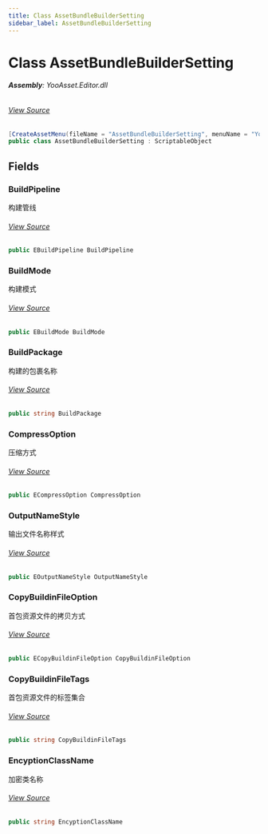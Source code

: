 ```yaml
---
title: Class AssetBundleBuilderSetting
sidebar_label: AssetBundleBuilderSetting
---
```

# Class AssetBundleBuilderSetting


###### **Assembly**: YooAsset.Editor.dll
###### [View Source](https://github.com/tuyoogame/YooAsset/blob/main/Assets/YooAsset/Editor/AssetBundleBuilder/AssetBundleBuilderSetting.cs#L6)
```csharp title="Declaration"
[CreateAssetMenu(fileName = "AssetBundleBuilderSetting", menuName = "YooAsset/Create AssetBundle Builder Settings")]
public class AssetBundleBuilderSetting : ScriptableObject
```
## Fields
### BuildPipeline
构建管线
###### [View Source](https://github.com/tuyoogame/YooAsset/blob/main/Assets/YooAsset/Editor/AssetBundleBuilder/AssetBundleBuilderSetting.cs#L12)
```csharp title="Declaration"
public EBuildPipeline BuildPipeline
```
### BuildMode
构建模式
###### [View Source](https://github.com/tuyoogame/YooAsset/blob/main/Assets/YooAsset/Editor/AssetBundleBuilder/AssetBundleBuilderSetting.cs#L17)
```csharp title="Declaration"
public EBuildMode BuildMode
```
### BuildPackage
构建的包裹名称
###### [View Source](https://github.com/tuyoogame/YooAsset/blob/main/Assets/YooAsset/Editor/AssetBundleBuilder/AssetBundleBuilderSetting.cs#L22)
```csharp title="Declaration"
public string BuildPackage
```
### CompressOption
压缩方式
###### [View Source](https://github.com/tuyoogame/YooAsset/blob/main/Assets/YooAsset/Editor/AssetBundleBuilder/AssetBundleBuilderSetting.cs#L27)
```csharp title="Declaration"
public ECompressOption CompressOption
```
### OutputNameStyle
输出文件名称样式
###### [View Source](https://github.com/tuyoogame/YooAsset/blob/main/Assets/YooAsset/Editor/AssetBundleBuilder/AssetBundleBuilderSetting.cs#L32)
```csharp title="Declaration"
public EOutputNameStyle OutputNameStyle
```
### CopyBuildinFileOption
首包资源文件的拷贝方式
###### [View Source](https://github.com/tuyoogame/YooAsset/blob/main/Assets/YooAsset/Editor/AssetBundleBuilder/AssetBundleBuilderSetting.cs#L37)
```csharp title="Declaration"
public ECopyBuildinFileOption CopyBuildinFileOption
```
### CopyBuildinFileTags
首包资源文件的标签集合
###### [View Source](https://github.com/tuyoogame/YooAsset/blob/main/Assets/YooAsset/Editor/AssetBundleBuilder/AssetBundleBuilderSetting.cs#L42)
```csharp title="Declaration"
public string CopyBuildinFileTags
```
### EncyptionClassName
加密类名称
###### [View Source](https://github.com/tuyoogame/YooAsset/blob/main/Assets/YooAsset/Editor/AssetBundleBuilder/AssetBundleBuilderSetting.cs#L47)
```csharp title="Declaration"
public string EncyptionClassName
```
